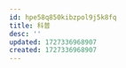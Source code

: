```yaml
---
id: hpe58q850kibzpol9j5k8fq
title: 科普
desc: ''
updated: 1727336968907
created: 1727336968907
---
```

